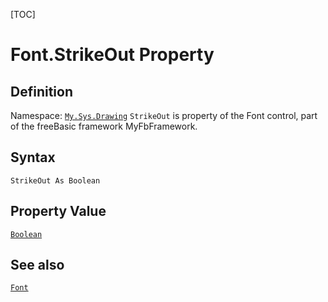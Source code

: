[TOC]
# Font.StrikeOut Property

## Definition
Namespace: [`My.Sys.Drawing`](My.Sys.Drawing.md)
`StrikeOut` is property of the Font control, part of the freeBasic framework MyFbFramework.
## Syntax
```freeBasic
StrikeOut As Boolean
```
## Property Value
[`Boolean`]("https://www.freebasic.net/wiki/KeyPgBoolean")
## See also
[`Font`](Font.md)

